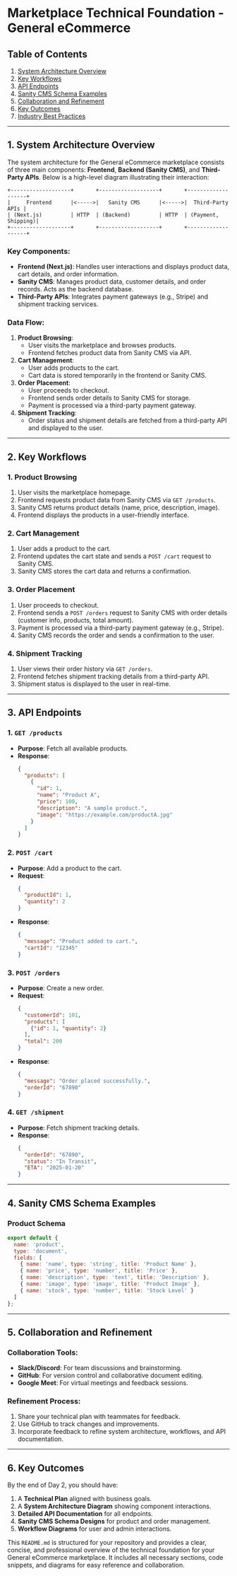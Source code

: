 
# Marketplace Technical Foundation - General eCommerce

## Table of Contents
1. [System Architecture Overview](#system-architecture-overview)
2. [Key Workflows](#key-workflows)
3. [API Endpoints](#api-endpoints)
4. [Sanity CMS Schema Examples](#sanity-cms-schema-examples)
5. [Collaboration and Refinement](#collaboration-and-refinement)
6. [Key Outcomes](#key-outcomes)
7. [Industry Best Practices](#industry-best-practices)

---

## 1. System Architecture Overview

The system architecture for the General eCommerce marketplace consists of three main components: **Frontend**, **Backend (Sanity CMS)**, and **Third-Party APIs**. Below is a high-level diagram illustrating their interaction:

```
+-------------------+       +-------------------+       +-------------------+
|     Frontend      |<----->|   Sanity CMS      |<----->|  Third-Party APIs |
| (Next.js)         | HTTP  | (Backend)         | HTTP  | (Payment, Shipping)|
+-------------------+       +-------------------+       +-------------------+
```

### Key Components:
- **Frontend (Next.js)**: Handles user interactions and displays product data, cart details, and order information.
- **Sanity CMS**: Manages product data, customer details, and order records. Acts as the backend database.
- **Third-Party APIs**: Integrates payment gateways (e.g., Stripe) and shipment tracking services.

### Data Flow:
1. **Product Browsing**: 
   - User visits the marketplace and browses products.
   - Frontend fetches product data from Sanity CMS via API.
2. **Cart Management**:
   - User adds products to the cart.
   - Cart data is stored temporarily in the frontend or Sanity CMS.
3. **Order Placement**:
   - User proceeds to checkout.
   - Frontend sends order details to Sanity CMS for storage.
   - Payment is processed via a third-party payment gateway.
4. **Shipment Tracking**:
   - Order status and shipment details are fetched from a third-party API and displayed to the user.

---

## 2. Key Workflows

### 1. Product Browsing
1. User visits the marketplace homepage.
2. Frontend requests product data from Sanity CMS via `GET /products`.
3. Sanity CMS returns product details (name, price, description, image).
4. Frontend displays the products in a user-friendly interface.

### 2. Cart Management
1. User adds a product to the cart.
2. Frontend updates the cart state and sends a `POST /cart` request to Sanity CMS.
3. Sanity CMS stores the cart data and returns a confirmation.

### 3. Order Placement
1. User proceeds to checkout.
2. Frontend sends a `POST /orders` request to Sanity CMS with order details (customer info, products, total amount).
3. Payment is processed via a third-party payment gateway (e.g., Stripe).
4. Sanity CMS records the order and sends a confirmation to the user.

### 4. Shipment Tracking
1. User views their order history via `GET /orders`.
2. Frontend fetches shipment tracking details from a third-party API.
3. Shipment status is displayed to the user in real-time.

---

## 3. API Endpoints

### 1. `GET /products`
- **Purpose**: Fetch all available products.
- **Response**:
  ```json
  {
    "products": [
      {
        "id": 1,
        "name": "Product A",
        "price": 100,
        "description": "A sample product.",
        "image": "https://example.com/productA.jpg"
      }
    ]
  }
  ```

### 2. `POST /cart`
- **Purpose**: Add a product to the cart.
- **Request**:
  ```json
  {
    "productId": 1,
    "quantity": 2
  }
  ```
- **Response**:
  ```json
  {
    "message": "Product added to cart.",
    "cartId": "12345"
  }
  ```

### 3. `POST /orders`
- **Purpose**: Create a new order.
- **Request**:
  ```json
  {
    "customerId": 101,
    "products": [
      {"id": 1, "quantity": 2}
    ],
    "total": 200
  }
  ```
- **Response**:
  ```json
  {
    "message": "Order placed successfully.",
    "orderId": "67890"
  }
  ```

### 4. `GET /shipment`
- **Purpose**: Fetch shipment tracking details.
- **Response**:
  ```json
  {
    "orderId": "67890",
    "status": "In Transit",
    "ETA": "2025-01-20"
  }
  ```

---

## 4. Sanity CMS Schema Examples

### Product Schema
```javascript
export default {
  name: 'product',
  type: 'document',
  fields: [
    { name: 'name', type: 'string', title: 'Product Name' },
    { name: 'price', type: 'number', title: 'Price' },
    { name: 'description', type: 'text', title: 'Description' },
    { name: 'image', type: 'image', title: 'Product Image' },
    { name: 'stock', type: 'number', title: 'Stock Level' }
  ]
};
```

---

## 5. Collaboration and Refinement

### Collaboration Tools:
- **Slack/Discord**: For team discussions and brainstorming.
- **GitHub**: For version control and collaborative document editing.
- **Google Meet**: For virtual meetings and feedback sessions.

### Refinement Process:
1. Share your technical plan with teammates for feedback.
2. Use GitHub to track changes and improvements.
3. Incorporate feedback to refine system architecture, workflows, and API documentation.

---

## 6. Key Outcomes

By the end of Day 2, you should have:
1. A **Technical Plan** aligned with business goals.
2. A **System Architecture Diagram** showing component interactions.
3. **Detailed API Documentation** for all endpoints.
4. **Sanity CMS Schema Designs** for product and order management.
5. **Workflow Diagrams** for user and admin interactions.

This `README.md` is structured for your repository and provides a clear, concise, and professional overview of the technical foundation for your General eCommerce marketplace. It includes all necessary sections, code snippets, and diagrams for easy reference and collaboration.
